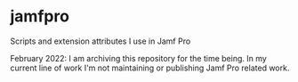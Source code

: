 # jamfpro
Scripts and extension attributes I use in Jamf Pro

February 2022: I am archiving this repository for the time being. In my current line of work I'm not maintaining or publishing Jamf Pro related work.
